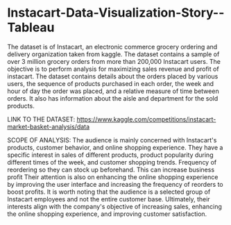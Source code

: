 # Instacart-Data-Visualization-Story--Tableau
The dataset is of Instacart, an electronic commerce grocery ordering and delivery organization taken from kaggle. The dataset contains a sample of over 3 million grocery orders from more than 200,000 Instacart users. The objective is to perform analysis for maximizing sales revenue and profit of instacart.
The dataset contains details about the orders placed by various users, the sequence of products purchased in each order, the week and hour of day the order was placed, and a relative measure of time between orders. It also has information about the aisle and department for the sold products.

LINK TO THE DATASET: https://www.kaggle.com/competitions/instacart-market-basket-analysis/data

SCOPE OF ANALYSIS:
The audience is mainly concerned with Instacart's products, customer behavior, and online      shopping experience.
They have a specific interest in sales of different products, product popularity during different times of the week, and customer shopping trends.
Frequency of reordering so they can stock up beforehand. This can increase business profit
Their attention is also on enhancing the online shopping experience by improving the user interface and increasing the frequency of reorders to boost profits.
It is worth noting that the audience is a selected group of Instacart employees and not the entire customer base.
Ultimately, their interests align with the company's objective of increasing sales, enhancing the online shopping experience, and improving customer satisfaction.
